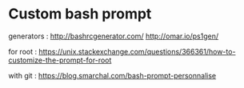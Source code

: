 # Custom bash prompt

generators :
http://bashrcgenerator.com/
http://omar.io/ps1gen/

for root :
https://unix.stackexchange.com/questions/366361/how-to-customize-the-prompt-for-root

with git :
https://blog.smarchal.com/bash-prompt-personnalise
